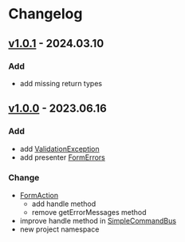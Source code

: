 # Changelog
## [v1.0.1] - 2024.03.10
### Add
- add missing return types

## [v1.0.0] - 2023.06.16
### Add
- add [ValidationException](src/Validation/Exception/ValidationException.php)
- add presenter [FormErrors](src/Presenter/Feature/FormErrors.php)
### Change
- [FormAction](src/FormAction/FormAction.php)
    - add handle method
    - remove getErrorMessages method
- improve handle method in [SimpleCommandBus](src/Utilities/SimpleCommandBus/SimpleCommandBus.php)
- new project namespace

[v1.0.1]: https://github.com/grzegorz-jamroz/wp-extensions/releases/tag/v1.0.1]
[v1.0.0]: https://github.com/grzegorz-jamroz/wp-extensions/releases/tag/v1.0.0]
